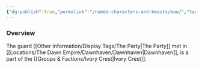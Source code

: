 ```yaml
---
{"dg-publish":true,"permalink":"/named-characters-and-beasts/mau/","tags":["NPC"],"updated":"2024-12-31T19:55:45.184+00:00"}
---
```



### Overview
The guard [[Other Information/Display Tags/The Party\|The Party]] met in [[Locations/The Dawn Empire/Dawnhaven/Dawnhaven\|Dawnhaven]], is a part of the [[Groups & Factions/Ivory Crest\|Ivory Crest]].